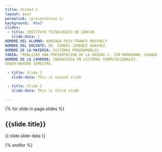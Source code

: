 ```yaml
---
title: Unidad 2
layout: post
permalink: /presentation-1/
background: '#0a5'
slides:
 - title: INSTITUTO TECNOLOGICO DE CANCUN
   slide-data: |
NOMBRE DEL ALUMNO: ARRIAGA PECH FRANCO MARTHELY.
NOMBRE DEL DOCENTE: DR. ISMAES JIMENEZ SANCHEZ.
NOMBRE DE LA MATERIA: SISTEMAS PROGRAMABLES.
TAREA: “REALIZAR UNA PRESENTACION DE LA UNIDAD 2, CON MARKDOWN, USANDO https://slides.webjeda.com/ EN SU PROPIO REPOSITORIO DE SLIDES”.
NOMBRE DE LA CARRERA: INGENIERIA EN SISTEMAS COMPUTACIONALES.
GRADO:NOVENO SEMESTRE.
     
 - title: Slide 2
   slide-data: This is second slide

 - title: Slide 3
   slide-data: This is third slide
  
---
```


{% for slide in page.slides %}
                    
<section data-background="{% if slide.background %}{{slide.background}}{% else %}{{page.background}}{% endif %}"><h1>{{slide.title}}</h1>{{ slide.slide-data }}</section>
                    
{% endfor %}
